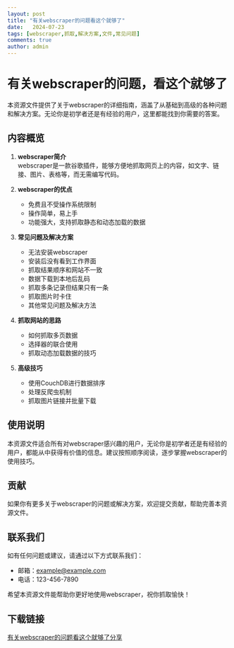 ```yaml
---
layout: post
title: "有关webscraper的问题看这个就够了"
date:   2024-07-23
tags: [webscraper,抓取,解决方案,文件,常见问题]
comments: true
author: admin
---
```

# 有关webscraper的问题，看这个就够了

本资源文件提供了关于webscraper的详细指南，涵盖了从基础到高级的各种问题和解决方案。无论你是初学者还是有经验的用户，这里都能找到你需要的答案。

## 内容概览

1. **webscraper简介**  
   webscraper是一款谷歌插件，能够方便地抓取网页上的内容，如文字、链接、图片、表格等，而无需编写代码。

2. **webscraper的优点**  
   - 免费且不受操作系统限制
   - 操作简单，易上手
   - 功能强大，支持抓取静态和动态加载的数据

3. **常见问题及解决方案**  
   - 无法安装webscraper
   - 安装后没有看到工作界面
   - 抓取结果顺序和网站不一致
   - 数据下载到本地后乱码
   - 抓取多条记录但结果只有一条
   - 抓取图片时卡住
   - 其他常见问题及解决方法

4. **抓取网站的思路**  
   - 如何抓取多页数据
   - 选择器的联合使用
   - 抓取动态加载数据的技巧

5. **高级技巧**  
   - 使用CouchDB进行数据排序
   - 处理反爬虫机制
   - 抓取图片链接并批量下载

## 使用说明

本资源文件适合所有对webscraper感兴趣的用户，无论你是初学者还是有经验的用户，都能从中获得有价值的信息。建议按照顺序阅读，逐步掌握webscraper的使用技巧。

## 贡献

如果你有更多关于webscraper的问题或解决方案，欢迎提交贡献，帮助完善本资源文件。

## 联系我们

如有任何问题或建议，请通过以下方式联系我们：
- 邮箱：example@example.com
- 电话：123-456-7890

希望本资源文件能帮助你更好地使用webscraper，祝你抓取愉快！

## 下载链接

[有关webscraper的问题看这个就够了分享](https://pan.quark.cn/s/bc8cbf6437fe)